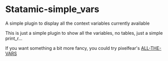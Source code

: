 # Statamic-simple_vars
A simple plugin to display all the context variables currently available

This is just a simple plugin to show all the variables, no tables, just a simple print_r...

If you want something a bit more fancy, you could try pixelfear's [ALL-THE-VARS](https://github.com/pixelfear/Statamic-ALL-THE-VARS)
